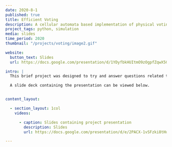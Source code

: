 ```yaml
---
date: 2020-8-1
published: true
title: Efficient Voting
description: A cellular automata based implementation of physical voting dynamics
project_tags: python, simulation
media: slides
time_period: 2020
thumbnail: "/projects/voting/image2.gif"

website:
  button_text: Slides
  url: https://docs.google.com/presentation/d/1YDyfbkHUItmO9zOgpfZqwX5GJs2sjvGAsbjJ-BQje0o/edit?usp=sharing

intro: |
  This brief project was designed to try and answer questions related to what configurations can lead to high throughput voting locations, and what will lead to long lines and waits? As well as how different parameters contribute, e.g., the number of places to vote vs. number of people? A cellular automata is used to model this voting procedure.

  A slide deck containing the presentation can be viewed below.


content_layout:

  - section_layout: 1col
    videos:

      - caption: Slides containing project presentation
        description: Slides
        url: https://docs.google.com/presentation/d/e/2PACX-1vSFzki8tHuNRjvoGQsiuSEvMow0ss3JweBTAlCX2a1pV2rcbnKu9Jte4IxEZxABjcVZsXHLvfSvXtLm/embed?start=true&loop=false&delayms=10000

---
```


